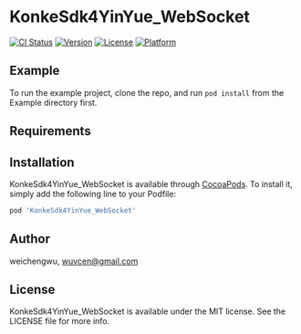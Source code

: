 # KonkeSdk4YinYue_WebSocket

[![CI Status](https://img.shields.io/travis/weichengwu/KonkeSdk4YinYue_WebSocket.svg?style=flat)](https://travis-ci.org/weichengwu/KonkeSdk4YinYue_WebSocket)
[![Version](https://img.shields.io/cocoapods/v/KonkeSdk4YinYue_WebSocket.svg?style=flat)](https://cocoapods.org/pods/KonkeSdk4YinYue_WebSocket)
[![License](https://img.shields.io/cocoapods/l/KonkeSdk4YinYue_WebSocket.svg?style=flat)](https://cocoapods.org/pods/KonkeSdk4YinYue_WebSocket)
[![Platform](https://img.shields.io/cocoapods/p/KonkeSdk4YinYue_WebSocket.svg?style=flat)](https://cocoapods.org/pods/KonkeSdk4YinYue_WebSocket)

## Example

To run the example project, clone the repo, and run `pod install` from the Example directory first.

## Requirements

## Installation

KonkeSdk4YinYue_WebSocket is available through [CocoaPods](https://cocoapods.org). To install
it, simply add the following line to your Podfile:

```ruby
pod 'KonkeSdk4YinYue_WebSocket'
```

## Author

weichengwu, wuvcen@gmail.com

## License

KonkeSdk4YinYue_WebSocket is available under the MIT license. See the LICENSE file for more info.
